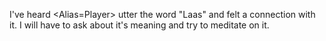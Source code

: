 I've heard <Alias=Player> utter the word "Laas" and felt a connection with it. I will have to ask about it's meaning and try to meditate on it.
